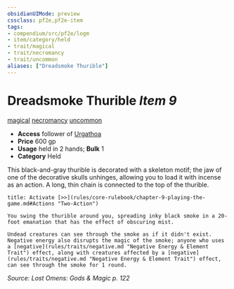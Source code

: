 ```yaml
---
obsidianUIMode: preview
cssclass: pf2e,pf2e-item
tags:
- compendium/src/pf2e/logm
- item/category/held
- trait/magical
- trait/necromancy
- trait/uncommon
aliases: ["Dreadsmoke Thurible"]
---
```

# Dreadsmoke Thurible *Item 9*  
[magical](rules/traits/magical.md "Magical Item Trait")  [necromancy](rules/traits/necromancy.md "Necromancy School Trait")  [uncommon](rules/traits/uncommon.md "Uncommon Rarity Trait")  

- **Access** follower of [Urgathoa](compendium/setting/deities/urgathoa.md)
- **Price** 600 gp
- **Usage** held in 2 hands; **Bulk** 1
- **Category** Held

This black-and-gray thurible is decorated with a skeleton motif; the jaw of one of the decorative skulls unhinges, allowing you to load it with incense as an action. A long, thin chain is connected to the top of the thurible.

```ad-embed-ability
title: Activate [>>](rules/core-rulebook/chapter-9-playing-the-game.md#Actions "Two-Action")

You swing the thurible around you, spreading inky black smoke in a 20-foot emanation that has the effect of obscuring mist.

Undead creatures can see through the smoke as if it didn't exist. Negative energy also disrupts the magic of the smoke; anyone who uses a [negative](rules/traits/negative.md "Negative Energy & Element Trait") effect, along with creatures affected by a [negative](rules/traits/negative.md "Negative Energy & Element Trait") effect, can see through the smoke for 1 round.
```

*Source: Lost Omens: Gods & Magic p. 122*